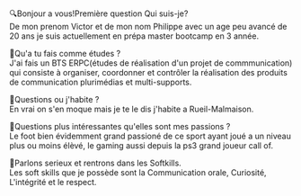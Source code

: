 🔍Bonjour a vous!Première question Qui suis-je? <br/>
De mon prenom Victor et de mon nom Philippe avec un age peu avancé de 20 ans je suis actuellement en prépa master bootcamp en 3 année.

👔Qu'a tu fais comme études ? <br/>
J'ai fais un BTS ERPC(études de réalisation d'un projet de commmunication) qui consiste à organiser, coordonner et contrôler la réalisation des produits de communication plurimédias et multi-supports.

🧐Questions ou j'habite ? <br/>
En vrai on s'en moque mais je te le dis j'habite a Rueil-Malmaison.

📱Questions plus intéressantes qu'elles sont mes passions ? <br/>
Le foot bien évidemment grand passioné de ce sport ayant joué a un niveau plus ou moins élèvé, le gaming aussi depuis la ps3 grand joueur call of.

🎨Parlons serieux et rentrons dans les Softkills. <br/>
Les soft skills que je possède sont la Communication orale, Curiosité, L'intégrité et le respect.
